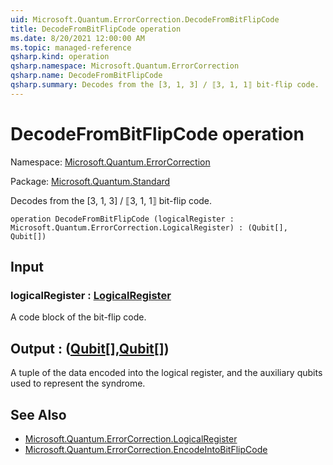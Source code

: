 ```yaml
---
uid: Microsoft.Quantum.ErrorCorrection.DecodeFromBitFlipCode
title: DecodeFromBitFlipCode operation
ms.date: 8/20/2021 12:00:00 AM
ms.topic: managed-reference
qsharp.kind: operation
qsharp.namespace: Microsoft.Quantum.ErrorCorrection
qsharp.name: DecodeFromBitFlipCode
qsharp.summary: Decodes from the [3, 1, 3] / ⟦3, 1, 1⟧ bit-flip code.
---
```


# DecodeFromBitFlipCode operation

Namespace: [Microsoft.Quantum.ErrorCorrection](xref:Microsoft.Quantum.ErrorCorrection)

Package: [Microsoft.Quantum.Standard](https://nuget.org/packages/Microsoft.Quantum.Standard)


Decodes from the [3, 1, 3] / ⟦3, 1, 1⟧ bit-flip code.

```qsharp
operation DecodeFromBitFlipCode (logicalRegister : Microsoft.Quantum.ErrorCorrection.LogicalRegister) : (Qubit[], Qubit[])
```


## Input

### logicalRegister : [LogicalRegister](xref:Microsoft.Quantum.ErrorCorrection.LogicalRegister)

A code block of the bit-flip code.



## Output : ([Qubit](xref:microsoft.quantum.qsharp.valueliterals#qubit-literals)[],[Qubit](xref:microsoft.quantum.qsharp.valueliterals#qubit-literals)[])

A tuple of the data encoded into the logical register, and the auxiliaryqubits used to represent the syndrome.

## See Also

- [Microsoft.Quantum.ErrorCorrection.LogicalRegister](xref:Microsoft.Quantum.ErrorCorrection.LogicalRegister)
- [Microsoft.Quantum.ErrorCorrection.EncodeIntoBitFlipCode](xref:Microsoft.Quantum.ErrorCorrection.EncodeIntoBitFlipCode)